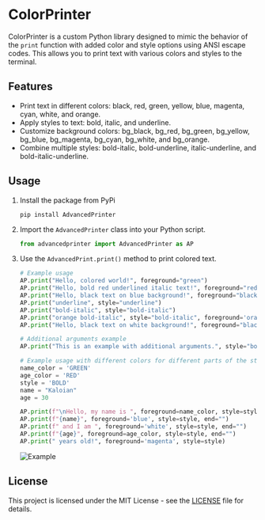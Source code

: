 # ColorPrinter

ColorPrinter is a custom Python library designed to mimic the behavior of the `print` function with added color and style options using ANSI escape codes. This allows you to print text with various colors and styles to the terminal.

## Features

- Print text in different colors: black, red, green, yellow, blue, magenta, cyan, white, and orange.
- Apply styles to text: bold, italic, and underline.
- Customize background colors: bg_black, bg_red, bg_green, bg_yellow, bg_blue, bg_magenta, bg_cyan, bg_white, and bg_orange.
- Combine multiple styles: bold-italic, bold-underline, italic-underline, and bold-italic-underline.

## Usage

1. Install the package from PyPi
   ```
   pip install AdvancedPrinter
   ```
2. Import the `AdvancedPrinter` class into your Python script.
   
    ```python
    from advancedprinter import AdvancedPrinter as AP
    ```

2. Use the `AdvancedPrint.print()` method to print colored text.

    ```python
    # Example usage
   AP.print("Hello, colored world!", foreground="green")
   AP.print("Hello, bold red underlined italic text!", foreground="red", style="bold-italic-underline")
   AP.print("Hello, black text on blue background!", foreground="black", background="blue")
   AP.print("underline", style="underline")
   AP.print("bold-italic", style="bold-italic")
   AP.print("orange bold-italic", style="bold-italic", foreground='orange')
   AP.print("Hello, black text on white background!", foreground="black", background="white")
   
   # Additional arguments example
   AP.print("This is an example with additional arguments.", style="bold", end="***")
   
   # Example usage with different colors for different parts of the string
   name_color = 'GREEN'
   age_color = 'RED'
   style = 'BOLD'
   name = "Kaloian"
   age = 30
   
   AP.print(f"\nHello, my name is ", foreground=name_color, style=style, end="")
   AP.print(f"{name}", foreground='blue', style=style, end="")
   AP.print(f" and I am ", foreground='white', style=style, end="")
   AP.print(f"{age}", foreground=age_color, style=style, end="")
   AP.print(" years old!", foreground='magenta', style=style)
    ```
   ![Example](https://i.imgur.com/fiiMm62.png)


## License

This project is licensed under the MIT License - see the [LICENSE](LICENSE) file for details.
